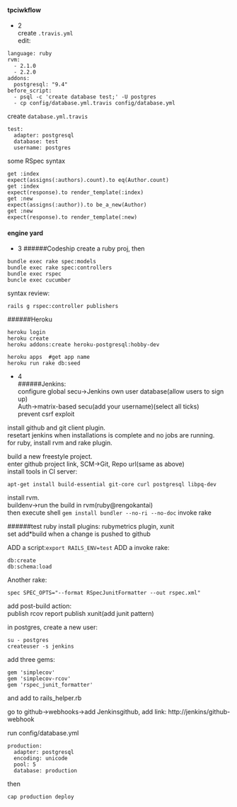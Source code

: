 #### tpciwkflow

- 2  
create `.travis.yml`  
edit:
```
language: ruby
rvm:
  - 2.1.0
  - 2.2.0
addons:
  postgresql: "9.4"
before_script:
  - psql -c 'create database test;' -U postgres
  - cp config/database.yml.travis config/database.yml
```
create `database.yml.travis`
```
test:
  adapter: postgresql
  database: test
  username: postgres
```

some RSpec syntax
```
get :index
expect(assigns(:authors).count).to eq(Author.count)
get :index
expect(response).to render_template(:index)
get :new
expect(assigns(:author)).to be_a_new(Author)
get :new
expect(response).to render_template(:new)
```


#### engine yard

- 3
######Codeship
create a ruby proj, then
```
bundle exec rake spec:models
bundle exec rake spec:controllers
bundle exec rspec
buncle exec cucumber
```

syntax review:
```
rails g rspec:controller publishers
```
######Heroku
```
heroku login
heroku create
heroku addons:create heroku-postgresql:hobby-dev

heroku apps  #get app name
heroku run rake db:seed
```
- 4  
######Jenkins:  
configure global secu->Jenkins own user database(allow users to sign up)  
Auth->matrix-based secu(add your username)(select all ticks)  
prevent csrf exploit  

  
install github and git client plugin.  
resetart jenkins when installations is complete and no jobs are running.  
for ruby, install rvm and rake plugin.  


build a new freestyle project.  
enter github project link, SCM->Git, Repo url(same as above)  
install tools in CI server:
```
apt-get install build-essential git-core curl postgresql libpq-dev
```
install rvm.  
buildenv->run the build in rvm(ruby@rengokantai)  
then execute shell `gem install bundler --no-ri --no-doc`
invoke rake  

######test ruby
install plugins: rubymetrics plugin, xunit  
set add*build when a change is pushed to github

ADD a script:`export RAILS_ENV=test`
ADD a invoke rake:
```
db:create
db:schema:load
```
Another rake:
```
spec SPEC_OPTS="--format RSpecJunitFormatter --out rspec.xml"
```
add post-build action:  
publish rcov report
publish xunit(add junit pattern)  

in postgres, create a new user:
```
su - postgres
createuser -s jenkins
```

add three gems:
```
gem 'simplecov'
gem 'simplecov-rcov'
gem 'rspec_junit_formatter'
```
and add to rails_helper.rb

go to github->webhooks->add Jenkinsgithub, add link: http://jenkins/github-webhook  


run config/database.yml
```
production:
  adapter: postgresql
  encoding: unicode
  pool: 5
  database: production
```

then
```
cap production deploy
```
